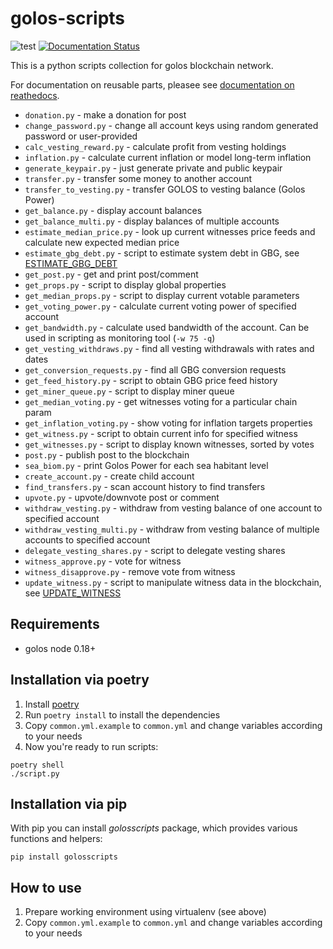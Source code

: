 golos-scripts
=============

![test](https://github.com/bitfag/golos-scripts/workflows/test/badge.svg)
[![Documentation
Status](https://readthedocs.org/projects/golos-scripts/badge/?version=latest)](https://golos-scripts.readthedocs.io/en/latest/?badge=latest)

This is a python scripts collection for golos blockchain network.

For documentation on reusable parts, pleasee see [documentation on
reathedocs](https://golos-scripts.readthedocs.io/en/latest/).

* `donation.py` - make a donation for post
* `change_password.py` - change all account keys using random generated password or user-provided
* `calc_vesting_reward.py` - calculate profit from vesting holdings
* `inflation.py` - calculate current inflation or model long-term inflation
* `generate_keypair.py` - just generate private and public keypair
* `transfer.py` - transfer some money to another account
* `transfer_to_vesting.py` - transfer GOLOS to vesting balance (Golos Power)
* `get_balance.py` - display account balances
* `get_balance_multi.py` - display balances of multiple accounts
* `estimate_median_price.py` - look up current witnesses price feeds and calculate new expected median price
* `estimate_gbg_debt.py` - script to estimate system debt in GBG, see [ESTIMATE\_GBG\_DEBT](ESTIMATE_GBG_DEBT.md)
* `get_post.py` - get and print post/comment
* `get_props.py` - script to display global properties
* `get_median_props.py` - script to display current votable parameters
* `get_voting_power.py` - calculate current voting power of specified account
* `get_bandwidth.py` - calculate used bandwidth of the account. Can be used in scripting as monitoring tool (`-w 75 -q`)
* `get_vesting_withdraws.py` - find all vesting withdrawals with rates and dates
* `get_conversion_requests.py` - find all GBG conversion requests
* `get_feed_history.py` - script to obtain GBG price feed history
* `get_miner_queue.py` - script to display miner queue
* `get_median_voting.py` - get witnesses voting for a particular chain param
* `get_inflation_voting.py` - show voting for inflation targets properties
* `get_witness.py` - script to obtain current info for specified witness
* `get_witnesses.py` - script to display known witnesses, sorted by votes
* `post.py` - publish post to the blockchain
* `sea_biom.py` - print Golos Power for each sea habitant level
* `create_account.py` - create child account
* `find_transfers.py` - scan account history to find transfers
* `upvote.py` - upvote/downvote post or comment
* `withdraw_vesting.py` - withdraw from vesting balance of one account to specified account
* `withdraw_vesting_multi.py` - withdraw from vesting balance of multiple accounts to specified account
* `delegate_vesting_shares.py` - script to delegate vesting shares
* `witness_approve.py` - vote for witness
* `witness_disapprove.py` - remove vote from witness
* `update_witness.py` - script to manipulate witness data in the blockchain, see [UPDATE\_WITNESS](UPDATE_WITNESS.md)

Requirements
------------

* golos node 0.18+

Installation via poetry
-----------------------

1. Install [poetry](https://python-poetry.org/docs/)
2. Run `poetry install` to install the dependencies
3. Copy `common.yml.example` to `common.yml` and change variables according to your needs
4. Now you're ready to run scripts:


```
poetry shell
./script.py
```

Installation via pip
--------------------

With pip you can install *golosscripts* package, which provides various functions and helpers:

```
pip install golosscripts
```

How to use
----------

1. Prepare working environment using virtualenv (see above)
2. Copy `common.yml.example` to `common.yml` and change variables according to your needs
